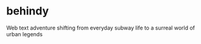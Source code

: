 # behindy
Web text adventure shifting from everyday subway life to a surreal world of urban legends
